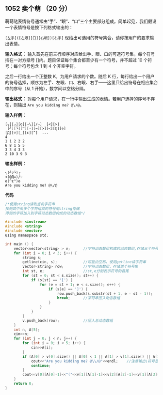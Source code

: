 ﻿## 1052 卖个萌 （20 分）

萌萌哒表情符号通常由“手”、“眼”、“口”三个主要部分组成。简单起见，我们假设一个表情符号是按下列格式输出的：

`[左手]([左眼][口][右眼])[右手]`
现给出可选用的符号集合，请你按用户的要求输出表情。

**输入格式：**
输入首先在前三行顺序对应给出手、眼、口的可选符号集。每个符号括在一对方括号 []内。题目保证每个集合都至少有一个符号，并不超过 10 个符号；每个符号包含 1 到 4 个非空字符。

之后一行给出一个正整数 K，为用户请求的个数。随后 K 行，每行给出一个用户的符号选择，顺序为左手、左眼、口、右眼、右手——这里只给出符号在相应集合中的序号（从 1 开始），数字间以空格分隔。

**输出格式：**
对每个用户请求，在一行中输出生成的表情。若用户选择的序号不存在，则输出 `Are you kidding me? @\/@`。

**输入样例：**

    [╮][╭][o][~\][/~]  [<][>]
     [╯][╰][^][-][=][>][<][@][⊙]
    [Д][▽][_][ε][^]  ...
    4
    1 1 2 2 2
    6 8 1 5 5
    3 3 4 3 3
    2 10 3 9 3

**输出样例：**

    ╮(╯▽╰)╭
    <(@Д=)/~
    o(^ε^)o
    Are you kidding me? @\/@

**代码**

```c
/*使用string读取当前字符串
找到其中由多个字符组成的符号用string存储
得到的字符加入到字符动态数组构成的动态数组*/

#include <iostream>
#include <string>
#include <vector>
using namespace std;

int main () {
	vector<vector<string> > v;		//字符动态数组构成的动态数组,存储三个符号集 
	for (int i = 0; i < 3; i++) {
		string s;
		getline(cin, s);			//可能由空格，使用getline读字符串 
		vector<string> row;			//字符动态数组，存储单个符号集 
		int st, e;					//st,e分别表示符号的首尾 
		for (st = 0; st < s.size(); st++) {
			if (s[st] == '[') {
				for (e = st + 1; e < s.size(); e++) {
					if (s[e] == ']') {
						row.push_back(s.substr(st + 1, e - st - 1));
						break;		//字符串压入动态数组 
					}
				}
			} 
		}
		v.push_back(row); 			//压入总动态数组 
	}
	int n, A[5];
	cin>>n;
	for (int j = 0; j < n; j++) {
		for (int i = 0; i < 5; i++) {
			cin>>A[i];
		}
		if (A[0] > v[0].size() || A[0] < 1 || A[1] > v[1].size() || A[1] < 1 || A[2] > v[2].size() || A[2] < 1 || A[3] > v[1].size() || A[3] < 1 || A[4] > v[0].size() || A[4] < 1) {
			cout<<"Are you kidding me? @\\/@"<<endl;	//注意输出\符号是 "\\" 
			continue;
		}
		cout<<v[0][A[0]-1]<<"("<<v[1][A[1]-1]<<v[2][A[2]-1]<<v[1][A[3]-1]<<")"<<v[0][A[4]-1]<<endl;
 	}
 	return 0; 
}
```



